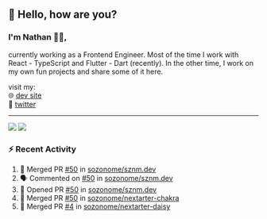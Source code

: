 ## 👋 Hello, how are you? 

### I'm Nathan 👨‍💻,

currently working as a Frontend Engineer. Most of the time I work with React - TypeScript and Flutter - Dart (recently). 
In the other time, I work on my own fun projects and share some of it here.

visit my:<br/>
🌐 [dev site](https://sznm.dev)<br/>
🦜 [twitter](https://twitter.com/sozonome)

---

![](https://komarev.com/ghpvc/?username=sozonome&color=grey)
![](https://hit.yhype.me/github/profile?user_id=17046154)

### :zap: Recent Activity

<!--START_SECTION:activity-->
1. 🎉 Merged PR [#50](https://github.com/sozonome/sznm.dev/pull/50) in [sozonome/sznm.dev](https://github.com/sozonome/sznm.dev)
2. 🗣 Commented on [#50](https://github.com/sozonome/sznm.dev/issues/50) in [sozonome/sznm.dev](https://github.com/sozonome/sznm.dev)
3. 💪 Opened PR [#50](https://github.com/sozonome/sznm.dev/pull/50) in [sozonome/sznm.dev](https://github.com/sozonome/sznm.dev)
4. 🎉 Merged PR [#50](https://github.com/sozonome/nextarter-chakra/pull/50) in [sozonome/nextarter-chakra](https://github.com/sozonome/nextarter-chakra)
5. 🎉 Merged PR [#4](https://github.com/sozonome/nextarter-daisy/pull/4) in [sozonome/nextarter-daisy](https://github.com/sozonome/nextarter-daisy)
<!--END_SECTION:activity-->
